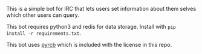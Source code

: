 This is a simple bot for IRC that lets users set information about them selves
which other users can query.

This bot requires python3 and redis for data storage. Install with
`pip install -r requirements.txt`.

This bot uses [pyrcb](https://github.com/nickolas360/pyrcb) which is included
with the license in this repo.

